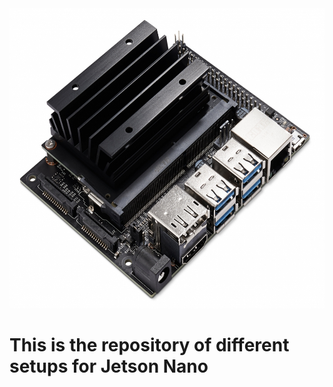 <img src="https://github.com/wincle626/JetsonNano_Setup/blob/main/pics/JetsonNano-DevKit_Front-Top_Right_trimmed.jpg" width="600" height="480">

# This is the repository of different setups for Jetson Nano

